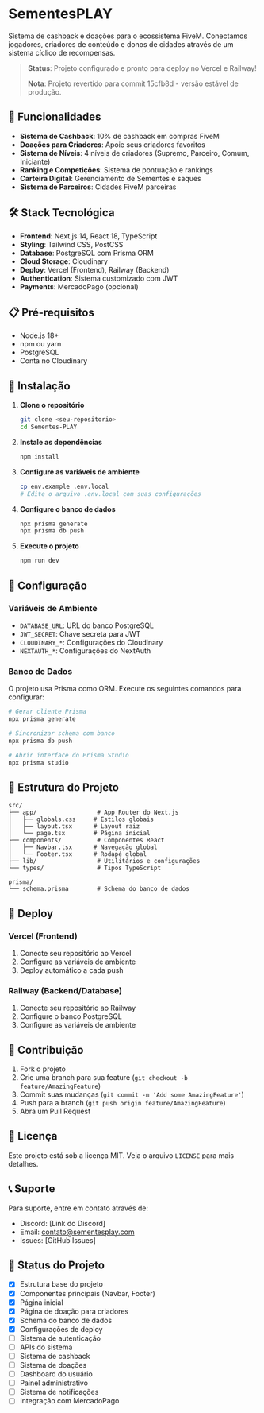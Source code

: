 # SementesPLAY

Sistema de cashback e doações para o ecossistema FiveM. Conectamos jogadores, criadores de conteúdo e donos de cidades através de um sistema cíclico de recompensas.

> **Status**: Projeto configurado e pronto para deploy no Vercel e Railway!
> 
> **Nota**: Projeto revertido para commit 15cfb8d - versão estável de produção.

## 🚀 Funcionalidades

- **Sistema de Cashback**: 10% de cashback em compras FiveM
- **Doações para Criadores**: Apoie seus criadores favoritos
- **Sistema de Níveis**: 4 níveis de criadores (Supremo, Parceiro, Comum, Iniciante)
- **Ranking e Competições**: Sistema de pontuação e rankings
- **Carteira Digital**: Gerenciamento de Sementes e saques
- **Sistema de Parceiros**: Cidades FiveM parceiras

## 🛠️ Stack Tecnológica

- **Frontend**: Next.js 14, React 18, TypeScript
- **Styling**: Tailwind CSS, PostCSS
- **Database**: PostgreSQL com Prisma ORM
- **Cloud Storage**: Cloudinary
- **Deploy**: Vercel (Frontend), Railway (Backend)
- **Authentication**: Sistema customizado com JWT
- **Payments**: MercadoPago (opcional)

## 📋 Pré-requisitos

- Node.js 18+ 
- npm ou yarn
- PostgreSQL
- Conta no Cloudinary

## 🚀 Instalação

1. **Clone o repositório**
   ```bash
   git clone <seu-repositorio>
   cd Sementes-PLAY
   ```

2. **Instale as dependências**
   ```bash
   npm install
   ```

3. **Configure as variáveis de ambiente**
   ```bash
   cp env.example .env.local
   # Edite o arquivo .env.local com suas configurações
   ```

4. **Configure o banco de dados**
   ```bash
   npx prisma generate
   npx prisma db push
   ```

5. **Execute o projeto**
   ```bash
   npm run dev
   ```

## 🔧 Configuração

### Variáveis de Ambiente

- `DATABASE_URL`: URL do banco PostgreSQL
- `JWT_SECRET`: Chave secreta para JWT
- `CLOUDINARY_*`: Configurações do Cloudinary
- `NEXTAUTH_*`: Configurações do NextAuth

### Banco de Dados

O projeto usa Prisma como ORM. Execute os seguintes comandos para configurar:

```bash
# Gerar cliente Prisma
npx prisma generate

# Sincronizar schema com banco
npx prisma db push

# Abrir interface do Prisma Studio
npx prisma studio
```

## 📁 Estrutura do Projeto

```
src/
├── app/                 # App Router do Next.js
│   ├── globals.css     # Estilos globais
│   ├── layout.tsx      # Layout raiz
│   └── page.tsx        # Página inicial
├── components/          # Componentes React
│   ├── Navbar.tsx      # Navegação global
│   └── Footer.tsx      # Rodapé global
├── lib/                 # Utilitários e configurações
└── types/               # Tipos TypeScript

prisma/
└── schema.prisma        # Schema do banco de dados
```

## 🚀 Deploy

### Vercel (Frontend)

1. Conecte seu repositório ao Vercel
2. Configure as variáveis de ambiente
3. Deploy automático a cada push

### Railway (Backend/Database)

1. Conecte seu repositório ao Railway
2. Configure o banco PostgreSQL
3. Configure as variáveis de ambiente

## 🤝 Contribuição

1. Fork o projeto
2. Crie uma branch para sua feature (`git checkout -b feature/AmazingFeature`)
3. Commit suas mudanças (`git commit -m 'Add some AmazingFeature'`)
4. Push para a branch (`git push origin feature/AmazingFeature`)
5. Abra um Pull Request

## 📄 Licença

Este projeto está sob a licença MIT. Veja o arquivo `LICENSE` para mais detalhes.

## 📞 Suporte

Para suporte, entre em contato através de:
- Discord: [Link do Discord]
- Email: contato@sementesplay.com
- Issues: [GitHub Issues]

## 🔄 Status do Projeto

- [x] Estrutura base do projeto
- [x] Componentes principais (Navbar, Footer)
- [x] Página inicial
- [x] Página de doação para criadores
- [x] Schema do banco de dados
- [x] Configurações de deploy
- [ ] Sistema de autenticação
- [ ] APIs do sistema
- [ ] Sistema de cashback
- [ ] Sistema de doações
- [ ] Dashboard do usuário
- [ ] Painel administrativo
- [ ] Sistema de notificações
- [ ] Integração com MercadoPago
